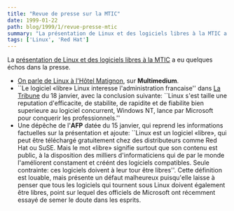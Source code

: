 ```yaml
---
title: "Revue de presse sur la MTIC"
date: 1999-01-22
path: blog/1999/1/revue-presse-mtic
summary: "La présentation de Linux et des logiciels libres à la MTIC a eu quelques échos dans la presse."
tags: ['Linux', 'Red Hat']
---
```


<P>
La <A HREF="http://www.mtic.pm.gouv.fr/linux/">présentation
de Linux et des logiciels libres à la MTIC</A> a eu quelques échos dans
la presse.
</P>

<UL>

<LI><A HREF="http://www.mmedium.com/cgi-bin/nouvelles.cgi?Id=2161">On
parle de Linux à l'Hôtel Matignon</A>, sur <B>Multimedium</B>.
<LI>``Le logiciel «libre» Linux interesse l'administration francaise''
dans <A HREF="http://www.latribune.fr/">La Tribune</A> du 18 janvier,
avec la conclusion suivante: ``Linux s'est taille une reputation
d'efficacite, de stabilite, de rapidite et de fiabilite bien superieure
au logiciel concurrent, Windows NT, lance par Microsoft pour conquerir
les professionnels.''
<LI>Une dépêche de l'<B>AFP</B> datée du 15 janvier, qui reprend les
informations factuelles sur la présentation et ajoute: ``Linux est
un logiciel «libre», qui peut être téléchargé gratuitement chez des
distributeurs comme Red Hat ou SuSE. Mais le mot «libre» signifie
surtout que son contenu est public, à la disposition des milliers
d'informaticiens qui de par le monde l'améliorent constament et créént
des logiciels compatibles. Seule contrainte: ces logiciels doivent à leur
tour être libres''.  Cette définition est louable, mais présente un défaut
malheureux puisqu'elle laisse à penser que tous les logiciels qui tournent
sous Linux doivent également être libres, point sur lequel des officiels
de Microsoft ont récemment essayé de semer le doute dans les esprits.
</UL>


